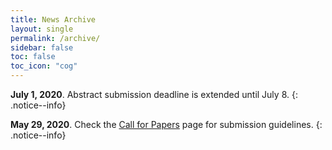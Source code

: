 ```yaml
---
title: News Archive
layout: single
permalink: /archive/
sidebar: false
toc: false
toc_icon: "cog"
---
```


**July 1, 2020**. Abstract submission deadline is extended until July 8.
{: .notice--info} 

**May 29, 2020**. Check the [Call for Papers](/calls/papers) page for submission guidelines.
{: .notice--info}
